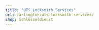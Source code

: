 ```yaml
---
title: "UTS Locksmith Services"
url: /arlington/uts-locksmith-services/
shop: Schlüsseldienst
---
```

